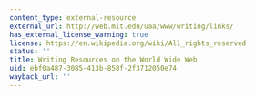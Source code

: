 ```yaml
---
content_type: external-resource
external_url: http://web.mit.edu/uaa/www/writing/links/
has_external_license_warning: true
license: https://en.wikipedia.org/wiki/All_rights_reserved
status: ''
title: Writing Resources on the World Wide Web
uid: ebf0a487-3085-413b-858f-2f3712050e74
wayback_url: ''
---
```

